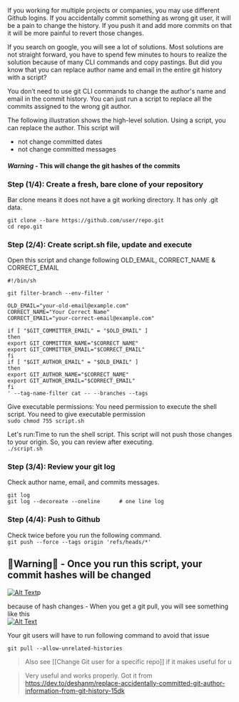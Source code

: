 If you working for multiple projects or companies, you may use different Github logins. If you accidentally commit something as wrong git user, it will be a pain to change the history. If you push it and add more commits on that it will be more painful to revert those changes.

If you search on google, you will see a lot of solutions. Most solutions are not straight forward, you have to spend few minutes to hours to realize the solution because of many CLI commands and copy pastings. But did you know that you can replace author name and email in the entire git history with a script?

You don’t need to use git CLI commands to change the author's name and email in the commit history. You can just run a script to replace all the commits assigned to the wrong git author.

The following illustration shows the high-level solution. Using a script, you can replace the author. This script will

- not change committed dates
- not change committed messages

#### *Warning* - This will change the git hashes of the commits

### Step (1/4): Create a fresh, bare clone of your repository

Bar clone means it does not have a git working directory. It has only .git data.  

```
git clone --bare https://github.com/user/repo.git
cd repo.git
```

### Step (2/4): Create script.sh file, update and execute

Open this script and change following OLD_EMAIL, CORRECT_NAME & CORRECT_EMAIL  

```
#!/bin/sh

git filter-branch --env-filter '

OLD_EMAIL="your-old-email@example.com"
CORRECT_NAME="Your Correct Name"
CORRECT_EMAIL="your-correct-email@example.com"

if [ "$GIT_COMMITTER_EMAIL" = "$OLD_EMAIL" ]
then
export GIT_COMMITTER_NAME="$CORRECT_NAME"
export GIT_COMMITTER_EMAIL="$CORRECT_EMAIL"
fi
if [ "$GIT_AUTHOR_EMAIL" = "$OLD_EMAIL" ]
then
export GIT_AUTHOR_NAME="$CORRECT_NAME"
export GIT_AUTHOR_EMAIL="$CORRECT_EMAIL"
fi
' --tag-name-filter cat -- --branches --tags
```

Give executable permissions: You need permission to execute the shell script. You need to give executable permission  
`sudo chmod 755 script.sh`

Let's run:Time to run the shell script. This script will not push those changes to your origin. So, you can review after executing.  
`./script.sh`

### Step (3/4): Review your git log

Check author name, email, and commits messages.  

```
git log
git log --decoreate --oneline      # one line log
```

### Step (4/4): Push to Github

Check twice before you run the following command.  
`git push --force --tags origin 'refs/heads/*'`

## 👿Warning👿 - Once you run this script, your commit hashes will be changed

[![Alt Text](https://res.cloudinary.com/practicaldev/image/fetch/s--tePWec5t--/c_limit%2Cf_auto%2Cfl_progressive%2Cq_auto%2Cw_880/https://dev-to-uploads.s3.amazonaws.com/i/0rftwae2m2r5z7u098ja.png)](https://res.cloudinary.com/practicaldev/image/fetch/s--tePWec5t--/c_limit%2Cf_auto%2Cfl_progressive%2Cq_auto%2Cw_880/https://dev-to-uploads.s3.amazonaws.com/i/0rftwae2m2r5z7u098ja.png)p

because of hash changes - When you get a git pull, you will see something like this  
[![Alt Text](https://res.cloudinary.com/practicaldev/image/fetch/s--FLFmX2HT--/c_limit%2Cf_auto%2Cfl_progressive%2Cq_auto%2Cw_880/https://dev-to-uploads.s3.amazonaws.com/i/26xfpd27sdzpsgd8k5f2.png)](https://res.cloudinary.com/practicaldev/image/fetch/s--FLFmX2HT--/c_limit%2Cf_auto%2Cfl_progressive%2Cq_auto%2Cw_880/https://dev-to-uploads.s3.amazonaws.com/i/26xfpd27sdzpsgd8k5f2.png)

Your git users will have to run following command to avoid that issue  

```
git pull --allow-unrelated-histories
```

> Also see [[Change Git user for a specific repo]] if it makes useful for u 

> Very useful and works properly.
> Got it from https://dev.to/deshanm/replace-accidentally-committed-git-author-information-from-git-history-15dk 

